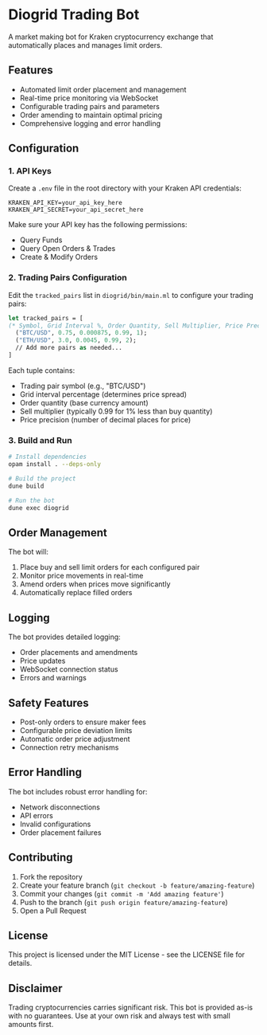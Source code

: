 # Diogrid Trading Bot

A market making bot for Kraken cryptocurrency exchange that automatically places and manages limit orders.

## Features

- Automated limit order placement and management
- Real-time price monitoring via WebSocket
- Configurable trading pairs and parameters
- Order amending to maintain optimal pricing
- Comprehensive logging and error handling

## Configuration

### 1. API Keys

Create a `.env` file in the root directory with your Kraken API credentials:

```env
KRAKEN_API_KEY=your_api_key_here
KRAKEN_API_SECRET=your_api_secret_here
```

Make sure your API key has the following permissions:
- Query Funds
- Query Open Orders & Trades
- Create & Modify Orders

### 2. Trading Pairs Configuration

Edit the `tracked_pairs` list in `diogrid/bin/main.ml` to configure your trading pairs:

```ocaml
let tracked_pairs = [
(* Symbol, Grid Interval %, Order Quantity, Sell Multiplier, Price Precision *)
  ("BTC/USD", 0.75, 0.000875, 0.99, 1);  
  ("ETH/USD", 3.0, 0.0045, 0.99, 2);
  // Add more pairs as needed...
]
```

Each tuple contains:
- Trading pair symbol (e.g., "BTC/USD")
- Grid interval percentage (determines price spread)
- Order quantity (base currency amount)
- Sell multiplier (typically 0.99 for 1% less than buy quantity)
- Price precision (number of decimal places for price)
### 3. Build and Run

```bash
# Install dependencies
opam install . --deps-only

# Build the project
dune build

# Run the bot
dune exec diogrid
```

## Order Management

The bot will:
1. Place buy and sell limit orders for each configured pair
2. Monitor price movements in real-time
3. Amend orders when prices move significantly
4. Automatically replace filled orders

## Logging

The bot provides detailed logging:
- Order placements and amendments
- Price updates
- WebSocket connection status
- Errors and warnings

## Safety Features

- Post-only orders to ensure maker fees
- Configurable price deviation limits
- Automatic order price adjustment
- Connection retry mechanisms

## Error Handling

The bot includes robust error handling for:
- Network disconnections
- API errors
- Invalid configurations
- Order placement failures

## Contributing

1. Fork the repository
2. Create your feature branch (`git checkout -b feature/amazing-feature`)
3. Commit your changes (`git commit -m 'Add amazing feature'`)
4. Push to the branch (`git push origin feature/amazing-feature`)
5. Open a Pull Request

## License

This project is licensed under the MIT License - see the LICENSE file for details.

## Disclaimer

Trading cryptocurrencies carries significant risk. This bot is provided as-is with no guarantees. Use at your own risk and always test with small amounts first.
